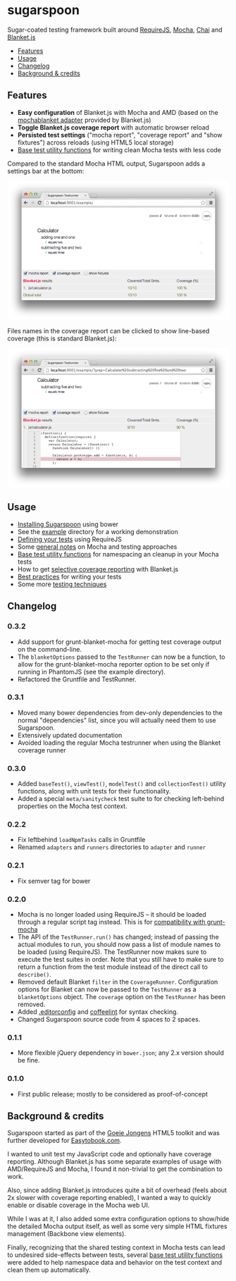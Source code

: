 sugarspoon
==========

Sugar-coated testing framework built around [RequireJS][requirejs], [Mocha][mocha], [Chai][chai] and [Blanket.js][blanket]

* [Features](#features)
* [Usage](#usage)
* [Changelog](#changelog)
* [Background & credits](#credits)


<a name="features"></a>
Features
--------

* **Easy configuration** of Blanket.js with Mocha and AMD (based on the [mochablanket adapter][mochablanket] provided by Blanket.js)
* **Toggle Blanket.js coverage report** with automatic browser reload
* **Persisted test settings** ("mocha report", "coverage report" and "show fixtures") across reloads (using HTML5 local storage)
* [Base test utility functions][doc_use_utils] for writing clean Mocha tests with less code

Compared to the standard Mocha HTML output, Sugarspoon adds a settings bar at the bottom:

![](doc/assets/coverage-on.png)

Files names in the coverage report can be clicked to show line-based coverage (this is standard Blanket.js):

![](doc/assets/coverage-detail.png)


<a name="usage"></a>
Usage
-----

* [Installing Sugarspoon][doc_install] using bower
* See the [example][src_example] directory for a working demonstration
* [Defining your tests][doc_use_definition] using RequireJS
* Some [general notes][doc_general] on Mocha and testing approaches
* [Base test utility functions][doc_use_utils] for namespacing an cleanup in your Mocha tests
* How to get [selective coverage reporting][doc_use_coverage] with Blanket.js
* [Best practices][doc_best_practices] for writing your tests
* Some more [testing techniques][doc_techniques]


<a name="changelog"></a>
Changelog
---------

### 0.3.2

* Add support for grunt-blanket-mocha for getting test coverage output on the command-line.
* The `blanketOptions` passed to the `TestRunner` can now be a function, to allow for the grunt-blanket-mocha reporter option to be set only if running in PhantomJS (see the example directory).
* Refactored the Gruntfile and TestRunner.

### 0.3.1

* Moved many bower dependencies from dev-only dependencies to the normal "dependencies" list, since you will actually need them to use Sugarspoon.
* Extensively updated documentation
* Avoided loading the regular Mocha testrunner when using the Blanket coverage runner 

### 0.3.0

* Added `baseTest()`, `viewTest()`, `modelTest()` and `collectionTest()` utility functions, along with unit tests for their functionality.
* Added a special `meta/sanitycheck` test suite to for checking left-behind properties on the Mocha test context. 

### 0.2.2

* Fix leftbehind `loadNpmTasks` calls in Gruntfile
* Renamed `adapters` and `runners` directories to `adapter` and `runner`

### 0.2.1

* Fix semver tag for bower

### 0.2.0

* Mocha is no longer loaded using RequireJS – it should be loaded through a regular script tag instead. This is for [compatibility with grunt-mocha][grunt-mocha]
* The API of the `TestRunner.run()` has changed; instead of passing the actual modules to run, you should now pass a list of module names to be loaded (using RequireJS). The TestRunner now makes sure to execute the test suites in order. Note that you still have to make sure to return a function from the test module instead of the direct call to `describe()`.
* Removed default Blanket `filter` in the `CoverageRunner`. Configuration options for Blanket can now be passed to the `TestRunner` as a `blanketOptions` object. The `coverage` option on the `TestRunner` has been removed.
* Added [.editorconfig][editorconfig] and [coffeelint][coffeelint] for syntax checking.
* Changed Sugarspoon source code from 4 spaces to 2 spaces.

### 0.1.1

* More flexible jQuery dependency in `bower.json`; any 2.x version should be fine.

### 0.1.0

* First public release; mostly to be considered as proof-of-concept


<!--
TODO:

* [ ] Add support for Jasmine (as alternative to Mocha)
* [ ] Test (and add support if necessary) for non-AMD configuration
-->

<a name="credits"></a>
Background & credits
--------------------

Sugarspoon started as part of the [Goeie Jongens][gj] HTML5 toolkit and was further developed for [Easytobook.com][etb].

I wanted to unit test my JavaScript code and optionally have coverage reporting. Although Blanket.js has some separate examples of usage with AMD/RequireJS and Mocha, I found it non-trivial to get the combination to work.

Also, since adding Blanket.js introduces quite a bit of overhead (feels about 2x slower with coverage reporting enabled), I wanted a way to quickly enable or disable coverage in the Mocha web UI.

While I was at it, I also added some extra configuration options to show/hide the detailed Mocha output itself, as well as some very simple HTML fixtures management (Backbone view elements).

Finally, recognizing that the shared testing context in Mocha tests can lead to undesired side-effects between tests, several [base test utility functions][doc_use_utils] were added to help namespace data and behavior on the test context and clean them up automatically.


[doc_install]: doc/installation.md
[doc_general]: doc/general.md
[doc_use_coverage]: doc/usage_coverage_reporting.md
[doc_use_definition]: doc/usage_defining_tests.md
[doc_use_utils]: doc/usage_utility_functions.md
[doc_best_practices]: doc/best_practices.md
[doc_techniques]: doc/techniques.md
[src_example]: example/

[blanket]: http://blanketjs.org
[chai]: http://chaijs.com
[coffeelint]: http://www.coffeelint.org
[editorconfig]: http://editorconfig.org
[etb]: https://github.com/easytobook/ "Easytobook.com"
[gj]: http://goeiejongens.nl/ "Goeie Jongens"
[grunt-mocha]: https://github.com/kmiyashiro/grunt-mocha#amd
[mocha]: http://visionmedia.github.io/mocha/
[mochablanket]: https://github.com/alex-seville/blanket/blob/master/src/adapters/mocha-blanket.js
[requirejs]: http://requirejs.org
